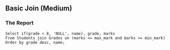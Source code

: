 ## Basic Join (Medium)

### The Report

```mysql
Select if(grade < 8, 'NULL', name), grade, marks 
From Students join Grades on (marks <= max_mark and marks >= min_mark)
Order by grade desc, name;
```

